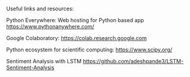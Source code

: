 Useful links and resources:

Python Everywhere: Web hosting for Python based app
https://www.pythonanywhere.com/

Google Colaboratory:
https://colab.research.google.com

Python ecosystem for scientific computing:
https://www.scipy.org/

Sentiment Analysis with LSTM
https://github.com/adeshpande3/LSTM-Sentiment-Analysis
